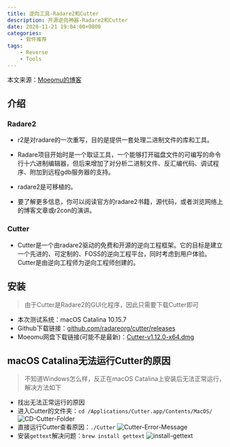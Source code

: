```yaml
---
title: 逆向工具-Radare2和Cutter
description: 开源逆向神器-Radare2和Cutter
date: 2020-11-21 19:04:00+0800
categories:
    - 软件推荐
tags:
    - Reverse
    - Tools
---
```


本文来源：[Moeomu的博客](/zh-cn/posts/逆向工具-radare2和cutter/)

## 介绍

### Radare2

- r2是对radare的一次重写，目的是提供一套处理二进制文件的库和工具。

- Radare项目开始时是一个取证工具，一个能够打开磁盘文件的可编写的命令行十六进制编辑器，但后来增加了对分析二进制文件、反汇编代码、调试程序、附加到远程gdb服务器的支持。

- radare2是可移植的。

- 要了解更多信息，你可以阅读官方的radare2书籍，源代码，或者浏览网络上的博客文章或r2con的演讲。

### Cutter

- Cutter是一个由radare2驱动的免费和开源的逆向工程框架。它的目标是建立一个先进的、可定制的、FOSS的逆向工程平台，同时考虑到用户体验。Cutter是由逆向工程师为逆向工程师创建的。

## 安装

> 由于Cutter是Radare2的GUI化程序，因此只需要下载Cutter即可

- 本次测试系统：macOS Catalina 10.15.7
- Github下载链接：[github.com/radareorg/cutter/releases](https://github.com/radareorg/cutter/releases)
- Moeomu网盘下载链接(可能不是最新)：[Cutter-v1.12.0-x64.dmg](https://pan.moeomu.com/Software/macOS/Tools-Reverse_Pwn/Cutter-v1.12.0-x64.macOS.dmg)

## macOS Catalina无法运行Cutter的原因

> 不知道Windows怎么样，反正在macOS Catalina上安装后无法正常运行，解决方法如下

- 找出无法正常运行的原因
- 进入Cutter的文件夹：`cd /Applications/Cutter.app/Contents/MacOS/`
![CD-Cutter-Folder](https://s3.ax1x.com/2020/11/21/D3Sgds.png)
- 直接运行Cutter查看原因：`./Cutter`
![Cutter-Error-Message](https://s3.ax1x.com/2020/11/21/D3S2on.png)
- 安装`gettext`解决问题：`brew install gettext`
![install-gettext](https://s3.ax1x.com/2020/11/21/D3SWiq.png)
